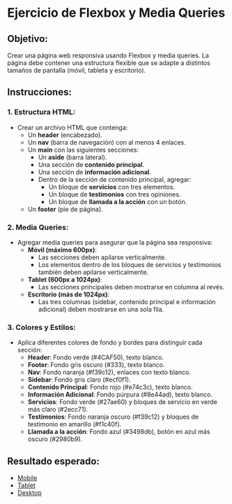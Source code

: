 # Ejercicio de Flexbox y Media Queries

## Objetivo:

Crear una página web responsiva usando Flexbox y media queries. La página debe contener una estructura flexible que se adapte a distintos tamaños de pantalla (móvil, tableta y escritorio).

## Instrucciones:

### 1. Estructura HTML:

- Crear un archivo HTML que contenga:
  - Un **header** (encabezado).
  - Un **nav** (barra de navegación) con al menos 4 enlaces.
  - Un **main** con las siguientes secciones:
    - Un **aside** (barra lateral).
    - Una sección de **contenido principal**.
    - Una sección de **información adicional**.
    - Dentro de la sección de contenido principal, agregar:
      - Un bloque de **servicios** con tres elementos.
      - Un bloque de **testimonios** con tres opiniones.
      - Un bloque de **llamada a la acción** con un botón.
  - Un **footer** (pie de página).

### 2. Media Queries:

- Agregar media queries para asegurar que la página sea responsiva:
  - **Móvil (máximo 600px)**:
    - Las secciones deben apilarse verticalmente.
    - Los elementos dentro de los bloques de servicios y testimonios también deben apilarse verticalmente.
  - **Tablet (600px a 1024px)**:
    - Las secciones principales deben mostrarse en columna al revés.
  - **Escritorio (más de 1024px)**:
    - Las tres columnas (sidebar, contenido principal e información adicional) deben mostrarse en una sola fila.

### 3. Colores y Estilos:

- Aplica diferentes colores de fondo y bordes para distinguir cada sección:
  - **Header**: Fondo verde (#4CAF50), texto blanco.
  - **Footer**: Fondo gris oscuro (#333), texto blanco.
  - **Nav**: Fondo naranja (#f39c12), enlaces con texto blanco.
  - **Sidebar**: Fondo gris claro (#ecf0f1).
  - **Contenido Principal**: Fondo rojo (#e74c3c), texto blanco.
  - **Información Adicional**: Fondo púrpura (#8e44ad), texto blanco.
  - **Servicios**: Fondo verde (#27ae60) y bloques de servicio en verde más claro (#2ecc71).
  - **Testimonios**: Fondo naranja oscuro (#f39c12) y bloques de testimonio en amarillo (#f1c40f).
  - **Llamada a la acción**: Fondo azul (#3498db), botón en azul más oscuro (#2980b9).

## Resultado esperado:

- [Mobile](./screenshots/mobile.png)
- [Tablet](./screenshots/tablet.png)
- [Desktop](./screenshots/desktop.png)